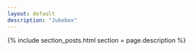```yaml
---
layout: default
description: "Jukebox"
---
```

{% include section_posts.html section = page.description %}
